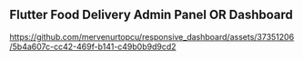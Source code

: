 

## Flutter Food Delivery Admin Panel OR Dashboard



https://github.com/mervenurtopcu/responsive_dashboard/assets/37351206/5b4a607c-cc42-469f-b141-c49b0b9d9cd2

